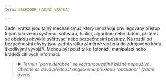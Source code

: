 ```yaml
---
term: BACKDOOR (ZADNÍ VRÁTKA)

---
```

Zadní vrátka jsou tajný mechanismus, který umožňuje privilegovaný přístup k počítačovému systému, softwaru, funkci, algoritmu nebo datům, přičemž se obejdou obvyklé ověřovací nebo bezpečnostní postupy. Na rozdíl od bezpečnostní chyby jsou zadní vrátka záměrně vložena do zdrojového kódu škodlivými vývojáři. Mohou být použity ke špionáži, manipulaci nebo krádeži citlivých informací.

> ► *Termín "porte dérobée" se ve francouzštině běžně nepoužívá. Obecně se dává přednost anglickému překladu "backdoor" (zadní dveře).*